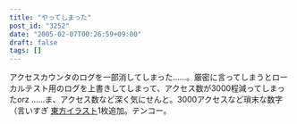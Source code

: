```yaml
---
title: "やってしまった"
post_id: "3252"
date: "2005-02-07T00:26:59+09:00"
draft: false
tags: []
---
```



アクセスカウンタのログを一部消してしまった……。厳密に言ってしまうとローカルテスト用のログを上書きしてしまって、アクセス数が3000程減ってしまったorz ……ま、アクセス数など深く気にせんと。3000アクセスなど瑣末な数字（言いすぎ [東方イラスト](/3251)1枚追加。テンコー。
